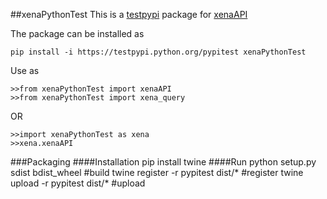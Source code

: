 ##xenaPythonTest
This is a [testpypi](https://testpypi.python.org/pypi) package for [xenaAPI](https://github.com/jingchunzhu/cgDataNew/tree/master/xena) 

The package can be installed as
 
    pip install -i https://testpypi.python.org/pypitest xenaPythonTest 

Use as 

    >>from xenaPythonTest import xenaAPI
    >>from xenaPythonTest import xena_query
 
 OR
 
    >>import xenaPythonTest as xena
    >>xena.xenaAPI                
    


###Packaging 
####Installation 
    pip install twine
####Run
    python setup.py sdist bdist_wheel           #build
    twine register -r pypitest dist/*           #register 
    twine upload -r pypitest dist/*             #upload 
